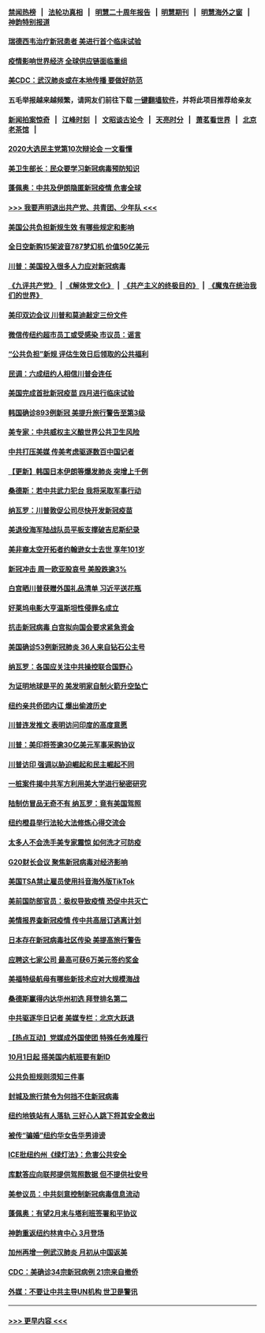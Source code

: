 #### [禁闻热榜](热点新闻.md?=0)  &nbsp;&nbsp;|&nbsp;&nbsp; [法轮功真相](https://github.com/gfw-breaker/truth/blob/master/README.md?=0) &nbsp;&nbsp;|&nbsp;&nbsp; [明慧二十周年报告](https://github.com/gfw-breaker/mh-reports/blob/master/README.md?=0) &nbsp;&nbsp;|&nbsp;&nbsp;[明慧期刊](https://github.com/gfw-breaker/mh-qikan) &nbsp;&nbsp;|&nbsp;&nbsp; [明慧海外之窗](https://github.com/gfw-breaker/mh-news/blob/master/README.md?=0) &nbsp;&nbsp;|&nbsp;&nbsp; [神韵特别报道](https://github.com/gfw-breaker/mh-news/blob/master/shenyun.md?=0)
#### [瑞德西韦治疗新冠患者 美进行首个临床试验](../pages/nsc412/n11895845.md?t=02260902) 
#### [疫情影响世界经济 全球供应链面临重组](../pages/nsc412/n11895634.md?t=02260902) 
#### [美CDC：武汉肺炎或在本地传播 要做好防范](../pages/nsc412/n11895597.md?t=02260902) 
#### 五毛举报越来越频繁，请网友们前往下载 [一键翻墙软件](https://github.com/gfw-breaker/ssr-accounts)，并将此项目推荐给亲友
#### [新闻拍案惊奇](https://github.com/gfw-breaker/banned-news/blob/master/pages/link4.md) &nbsp;&nbsp;|&nbsp;&nbsp; [江峰时刻](https://github.com/gfw-breaker/banned-news/blob/master/pages/link4.md) &nbsp;&nbsp;|&nbsp;&nbsp; [文昭谈古论今](https://github.com/gfw-breaker/banned-news/blob/master/pages/link4.md) &nbsp;&nbsp;|&nbsp;&nbsp; [天亮时分](https://github.com/gfw-breaker/banned-news/blob/master/pages/link4.md) &nbsp;&nbsp;|&nbsp;&nbsp; [萧茗看世界](https://github.com/gfw-breaker/banned-news/blob/master/pages/link4.md) &nbsp;&nbsp;|&nbsp;&nbsp; [北京老茶馆](https://github.com/gfw-breaker/banned-news/blob/master/pages/link4.md) &nbsp;&nbsp;|&nbsp;&nbsp; 
#### [2020大选民主党第10次辩论会 一文看懂](../pages/nsc412/n11895486.md?t=02260902) 
#### [美卫生部长：民众要学习新冠病毒预防知识](../pages/nsc412/n11895308.md?t=02260902) 
#### [蓬佩奥：中共及伊朗隐匿新冠疫情 危害全球](../pages/nsc412/n11895492.md?t=02260902) 
#### [>>> 我要声明退出共产党、共青团、少年队 <<<](https://github.com/begood0513/goodnews/blob/master/quit/letter.md) 
#### [美国公共负担新规生效 有哪些规定和影响](../pages/nsc412/n11893866.md?t=02260902) 
#### [全日空新购15架波音787梦幻机 价值50亿美元](../pages/nsc412/n11895154.md?t=02260902) 
#### [川普：美国投入很多人力应对新冠病毒](../pages/nsc412/n11894977.md?t=02260902) 
#### [《九评共产党》](https://github.com/begood0513/9ping.md/blob/master/README.md) &nbsp;|&nbsp; [《解体党文化》](../../../../jtdwh.md/blob/master/README.md)  &nbsp;|&nbsp; [《共产主义的终极目的》](../../../../gczydzjmd.md/blob/master/README.md) &nbsp;|&nbsp; [《魔鬼在统治我们的世界》](../../../../mgztzwmdsj.md/blob/master/README.md) 
#### [美印双边会议 川普和莫迪敲定三份文件](../pages/nsc412/n11894247.md?t=02260902) 
#### [微信传纽约超市员工或受感染 市议员：谣言](../pages/nsc412/n11893861.md?t=02260902) 
#### [“公共负担”新规  评估生效日后领取的公共福利](../pages/nsc412/n11893847.md?t=02260902) 
#### [民调：六成纽约人相信川普会连任](../pages/nsc412/n11893884.md?t=02260902) 
#### [美国完成首批新冠疫苗 四月进行临床试验](../pages/nsc412/n11893526.md?t=02260902) 
#### [韩国确诊893例新冠 美提升旅行警告至第3级](../pages/nsc412/n11893662.md?t=02260902) 
#### [美专家：中共威权主义酿世界公共卫生风险](../pages/nsc412/n11893474.md?t=02260902) 
#### [中共打压美媒 传美考虑驱逐数百中国记者](../pages/nsc412/n11893178.md?t=02260902) 
#### [【更新】韩国日本伊朗等爆发肺炎 突增上千例](../pages/nsc412/n11890652.md?t=02260902) 
#### [桑德斯：若中共武力犯台 我将采取军事行动](../pages/nsc412/n11893282.md?t=02260902) 
#### [纳瓦罗：川普敦促公司尽快开发新冠疫苗](../pages/nsc412/n11893211.md?t=02260902) 
#### [美退役海军陆战队员平板支撑破吉尼斯纪录](../pages/nsc412/n11893022.md?t=02260902) 
#### [美非裔太空开拓者约翰逊女士去世 享年101岁](../pages/nsc412/n11892917.md?t=02260902) 
#### [新冠冲击 周一欧亚股哀号 美股跌逾3%](../pages/nsc412/n11892648.md?t=02260902) 
#### [白宫晒川普获赠外国礼品清单 习近平送花瓶](../pages/nsc412/n11892985.md?t=02260902) 
#### [好莱坞电影大亨温斯坦性侵罪名成立](../pages/nsc412/n11892907.md?t=02260902) 
#### [抗击新冠病毒 白宫拟向国会要求紧急资金](../pages/nsc412/n11892943.md?t=02260902) 
#### [美国确诊53例新冠肺炎 36人来自钻石公主号](../pages/nsc412/n11892877.md?t=02260902) 
#### [纳瓦罗：各国应关注中共操控联合国野心](../pages/nsc412/n11892856.md?t=02260902) 
#### [为证明地球是平的 美发明家自制火箭升空坠亡](../pages/nsc412/n11892645.md?t=02260902) 
#### [纽约亲共侨团内讧 爆出偷渡历史](../pages/nsc412/n11891235.md?t=02260902) 
#### [川普连发推文 表明访问印度的高度意愿](../pages/nsc412/n11891927.md?t=02260902) 
#### [川普：美印将签逾30亿美元军事采购协议](../pages/nsc412/n11892494.md?t=02260902) 
#### [川普访印 强调以胁迫崛起和民主崛起不同](../pages/nsc412/n11891855.md?t=02260902) 
#### [一桩案件揭中共军方利用美大学进行秘密研究](../pages/nsc412/n11891206.md?t=02260902) 
#### [陆制仿冒品无奇不有 纳瓦罗：竟有美国驾照](../pages/nsc412/n11890953.md?t=02260902) 
#### [纽约橙县举行法轮大法修炼心得交流会](../pages/nsc412/n11890760.md?t=02260902) 
#### [太多人不会洗手美专家震惊 如何洗才可防疫](../pages/nsc412/n11875866.md?t=02260902) 
#### [G20财长会议 聚焦新冠病毒对经济影响](../pages/nsc412/n11890400.md?t=02260902) 
#### [美国TSA禁止雇员使用抖音海外版TikTok](../pages/nsc412/n11890500.md?t=02260902) 
#### [美前国防部官员：极权导致疫情 恐促中共灭亡](../pages/nsc412/n11889092.md?t=02260902) 
#### [美情报界查新冠疫情 传中共高层订逃离计划](../pages/nsc412/n11888161.md?t=02260902) 
#### [日本存在新冠病毒社区传染 美提高旅行警告](../pages/nsc412/n11889917.md?t=02260902) 
#### [应聘这七家公司 最高可获6万美元签约奖金](../pages/nsc412/n11879446.md?t=02260902) 
#### [美福特级航母有哪些新技术应对大规模海战](../pages/nsc412/n11882087.md?t=02260902) 
#### [桑德斯赢得内达华州初选 拜登排名第二](../pages/nsc412/n11888760.md?t=02260902) 
#### [中共驱逐华日记者 美媒专栏：北京大跃退](../pages/nsc412/n11888453.md?t=02260902) 
#### [【热点互动】党媒成外国使团 特殊任务难履行](../pages/nsc412/n11888306.md?t=02260902) 
#### [10月1日起 搭美国内航班要有新ID](../pages/nsc412/n11888243.md?t=02260902) 
#### [公共负担规则须知三件事](../pages/nsc412/n11888123.md?t=02260902) 
#### [封城及旅行禁令为何挡不住新冠病毒](../pages/nsc412/n11888067.md?t=02260902) 
#### [纽约地铁站有人落轨   三好心人跳下将其安全救出](../pages/nsc412/n11888088.md?t=02260902) 
#### [被传“骗婚”纽约华女告华男诽谤](../pages/nsc412/n11887303.md?t=02260902) 
#### [ICE批纽约州《绿灯法》：危害公共安全](../pages/nsc412/n11887285.md?t=02260902) 
#### [库默答应向联邦提供驾照数据 但不提供社安号](../pages/nsc412/n11887269.md?t=02260902) 
#### [美参议员：中共刻意控制新冠病毒信息流动](../pages/nsc412/n11887949.md?t=02260902) 
#### [蓬佩奥：有望2月末与塔利班签署和平协议](../pages/nsc412/n11887248.md?t=02260902) 
#### [神韵重返纽约林肯中心 3月登场](../pages/nsc412/n11885013.md?t=02260902) 
#### [加州再增一例武汉肺炎 月初从中国返美](../pages/nsc412/n11886929.md?t=02260902) 
#### [CDC：美确诊34宗新冠病例 21宗来自撤侨](../pages/nsc412/n11886795.md?t=02260902) 
#### [外媒：不要让中共主导UN机构 世卫是警讯](../pages/nsc412/n11886401.md?t=02260902) 

----
#### [ >>> 更早内容 <<< ](../indexes/nsc412-earlier.md)
